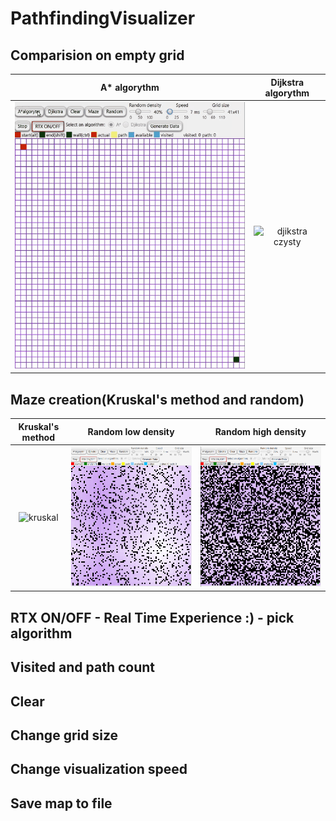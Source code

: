 # PathfindingVisualizer
## Comparision on empty grid

| A* algorythm | Dijkstra algorythm |
| :---:      | :---:       |
| ![aalgorytm czysty](gify/aalgorytm%20czysty.gif)     | ![djikstra czysty](gify/djikstra%20czysty.gif) |

## Maze creation(Kruskal's method and random)

| Kruskal's method | Random low density | Random high density |
| :---: | :---: | :---: |
| ![kruskal](gify/kruskal.gif) | ![Random low density ](gify/random%20low%20density.png) | ![Random high density ](gify/random%20high%20density.png) |

## RTX ON/OFF - Real Time Experience :) - pick algorithm
## Visited and path count
## Clear
## Change grid size
## Change visualization speed
## Save map to file

